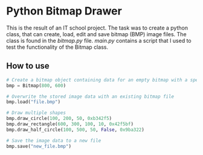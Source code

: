# Python Bitmap Drawer
This is the result of an IT school project. The task was to create a python class, that can create, load, edit and save bitmap (BMP) image files. 
The class is found in the *bitmap.py* file. *main.py* contains a script that I used to test the functionality of the Bitmap class. 

## How to use
```py
# Create a bitmap object containing data for an empty bitmap with a specified size
bmp = Bitmap(800, 600)

# Overwrite the stored image data with an existing bitmap file
bmp.load("file.bmp")

# Draw multiple shapes
bmp.draw_circle(100, 200, 50, 0xb342f5)
bmp.draw_rectangle(600, 300, 100, 10, 0x42f5bf)
bmp.draw_half_circle(100, 500, 50, False, 0x9ba322)

# Save the image data to a new file
bmp.save("new_file.bmp")
```